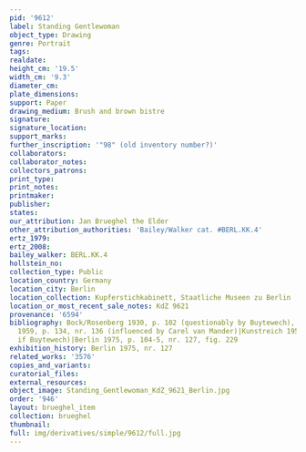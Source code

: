 ```yaml
---
pid: '9612'
label: Standing Gentlewoman
object_type: Drawing
genre: Portrait
tags: 
realdate: 
height_cm: '19.5'
width_cm: '9.3'
diameter_cm: 
plate_dimensions: 
support: Paper
drawing_medium: Brush and brown bistre
signature: 
signature_location: 
support_marks: 
further_inscription: '"98" (old inventory number?)'
collaborators: 
collaborator_notes: 
collectors_patrons: 
print_type: 
print_notes: 
printmaker: 
publisher: 
states: 
our_attribution: Jan Brueghel the Elder
other_attribution_authorities: 'Bailey/Walker cat. #BERL.KK.4'
ertz_1979: 
ertz_2008: 
bailey_walker: BERL.KK.4
hollstein_no: 
collection_type: Public
location_country: Germany
location_city: Berlin
location_collection: Kupferstichkabinett, Staatliche Museen zu Berlin
location_or_most_recent_sale_notes: KdZ 9621
provenance: '6594'
bibliography: Bock/Rosenberg 1930, p. 102 (questionably by Buytewech), nr. 9621|Haverkamp-Begemann
  1959, p. 134, nr. 136 (influenced by Carel van Mander)|Kunstreich 1957, nr. 38 (uncertain
  if Buytewech)|Berlin 1975, p. 104-5, nr. 127, fig. 229
exhibition_history: Berlin 1975, nr. 127
related_works: '3576'
copies_and_variants: 
curatorial_files: 
external_resources: 
object_image: Standing_Gentlewoman_KdZ_9621_Berlin.jpg
order: '946'
layout: brueghel_item
collection: brueghel
thumbnail: 
full: img/derivatives/simple/9612/full.jpg
---
```


